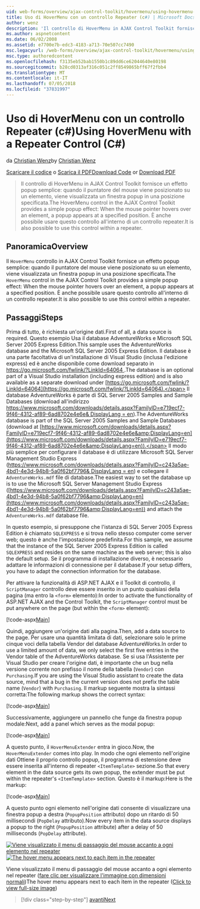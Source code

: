 ```yaml
---
uid: web-forms/overview/ajax-control-toolkit/hovermenu/using-hovermenu-with-a-repeater-control-cs
title: Uso di HoverMenu con un controllo Repeater (c#) | Microsoft Docs
author: wenz
description: 'Il controllo di HoverMenu in AJAX Control Toolkit fornisce un effetto popup semplice: quando il puntatore del mouse viene posizionato su un elemento, viene visualizzata un finestra popup a dalla specifica...'
ms.author: aspnetcontent
ms.date: 06/02/2008
ms.assetid: e7700e7b-edc3-4183-a713-70e507cc7490
msc.legacyurl: /web-forms/overview/ajax-control-toolkit/hovermenu/using-hovermenu-with-a-repeater-control-cs
msc.type: authoredcontent
ms.openlocfilehash: f3135eb52bab1550b1c89dd6ce62044640e80198
ms.sourcegitcommit: b28cd0313af316c051c2ff8549865bff67f2fbb4
ms.translationtype: MT
ms.contentlocale: it-IT
ms.lasthandoff: 07/05/2018
ms.locfileid: "37831997"
---
```

<a name="using-hovermenu-with-a-repeater-control-c"></a><span data-ttu-id="7a3ba-103">Uso di HoverMenu con un controllo Repeater (c#)</span><span class="sxs-lookup"><span data-stu-id="7a3ba-103">Using HoverMenu with a Repeater Control (C#)</span></span>
====================
<span data-ttu-id="7a3ba-104">da [Christian Wenz](https://github.com/wenz)</span><span class="sxs-lookup"><span data-stu-id="7a3ba-104">by [Christian Wenz](https://github.com/wenz)</span></span>

<span data-ttu-id="7a3ba-105">[Scaricare il codice](http://download.microsoft.com/download/b/0/6/b06fe835-5b8f-4c00-aef8-062c19d75b95/HoverMenu1.cs.zip) o [Scarica il PDF](http://download.microsoft.com/download/b/6/a/b6ae89ee-df69-4c87-9bfb-ad1eb2b23373/hovermenu1CS.pdf)</span><span class="sxs-lookup"><span data-stu-id="7a3ba-105">[Download Code](http://download.microsoft.com/download/b/0/6/b06fe835-5b8f-4c00-aef8-062c19d75b95/HoverMenu1.cs.zip) or [Download PDF](http://download.microsoft.com/download/b/6/a/b6ae89ee-df69-4c87-9bfb-ad1eb2b23373/hovermenu1CS.pdf)</span></span>

> <span data-ttu-id="7a3ba-106">Il controllo di HoverMenu in AJAX Control Toolkit fornisce un effetto popup semplice: quando il puntatore del mouse viene posizionato su un elemento, viene visualizzata un finestra popup in una posizione specificata.</span><span class="sxs-lookup"><span data-stu-id="7a3ba-106">The HoverMenu control in the AJAX Control Toolkit provides a simple popup effect: When the mouse pointer hovers over an element, a popup appears at a specified position.</span></span> <span data-ttu-id="7a3ba-107">È anche possibile usare questo controllo all'interno di un controllo repeater.</span><span class="sxs-lookup"><span data-stu-id="7a3ba-107">It is also possible to use this control within a repeater.</span></span>


## <a name="overview"></a><span data-ttu-id="7a3ba-108">Panoramica</span><span class="sxs-lookup"><span data-stu-id="7a3ba-108">Overview</span></span>

<span data-ttu-id="7a3ba-109">Il `HoverMenu` controllo in AJAX Control Toolkit fornisce un effetto popup semplice: quando il puntatore del mouse viene posizionato su un elemento, viene visualizzata un finestra popup in una posizione specificata.</span><span class="sxs-lookup"><span data-stu-id="7a3ba-109">The `HoverMenu` control in the AJAX Control Toolkit provides a simple popup effect: When the mouse pointer hovers over an element, a popup appears at a specified position.</span></span> <span data-ttu-id="7a3ba-110">È anche possibile usare questo controllo all'interno di un controllo repeater.</span><span class="sxs-lookup"><span data-stu-id="7a3ba-110">It is also possible to use this control within a repeater.</span></span>

## <a name="steps"></a><span data-ttu-id="7a3ba-111">Passaggi</span><span class="sxs-lookup"><span data-stu-id="7a3ba-111">Steps</span></span>

<span data-ttu-id="7a3ba-112">Prima di tutto, è richiesta un'origine dati.</span><span class="sxs-lookup"><span data-stu-id="7a3ba-112">First of all, a data source is required.</span></span> <span data-ttu-id="7a3ba-113">Questo esempio Usa il database AdventureWorks e Microsoft SQL Server 2005 Express Edition.</span><span class="sxs-lookup"><span data-stu-id="7a3ba-113">This sample uses the AdventureWorks database and the Microsoft SQL Server 2005 Express Edition.</span></span> <span data-ttu-id="7a3ba-114">Il database è una parte facoltativa di un'installazione di Visual Studio (inclusa l'edizione express) ed è anche disponibile come download separato in [ https://go.microsoft.com/fwlink/?LinkId=64064 ](https://go.microsoft.com/fwlink/?LinkId=64064).</span><span class="sxs-lookup"><span data-stu-id="7a3ba-114">The database is an optional part of a Visual Studio installation (including express edition) and is also available as a separate download under [https://go.microsoft.com/fwlink/?LinkId=64064](https://go.microsoft.com/fwlink/?LinkId=64064).</span></span> <span data-ttu-id="7a3ba-115">Il database AdventureWorks è parte di SQL Server 2005 Samples and Sample Databases (download all'indirizzo [ https://www.microsoft.com/downloads/details.aspx?FamilyID=e719ecf7-9f46-4312-af89-6ad8702e4e6e&amp; DisplayLang = en](https://www.microsoft.com/downloads/details.aspx?FamilyID=e719ecf7-9f46-4312-af89-6ad8702e4e6e&amp;DisplayLang=en)).</span><span class="sxs-lookup"><span data-stu-id="7a3ba-115">The AdventureWorks database is part of the SQL Server 2005 Samples and Sample Databases (download at [https://www.microsoft.com/downloads/details.aspx?FamilyID=e719ecf7-9f46-4312-af89-6ad8702e4e6e&amp;DisplayLang=en](https://www.microsoft.com/downloads/details.aspx?FamilyID=e719ecf7-9f46-4312-af89-6ad8702e4e6e&amp;DisplayLang=en)).</span></span> <span data-ttu-id="7a3ba-116">Il modo più semplice per configurare il database è di utilizzare Microsoft SQL Server Management Studio Express ([https://www.microsoft.com/downloads/details.aspx?FamilyID=c243a5ae-4bd1-4e3d-94b8-5a0f62bf7796&amp; DisplayLang = en](https://www.microsoft.com/downloads/details.aspx?FamilyID=c243a5ae-4bd1-4e3d-94b8-5a0f62bf7796&amp;DisplayLang=en)) e collegare il `AdventureWorks.mdf` file di database.</span><span class="sxs-lookup"><span data-stu-id="7a3ba-116">The easiest way to set the database up is to use the Microsoft SQL Server Management Studio Express ([https://www.microsoft.com/downloads/details.aspx?FamilyID=c243a5ae-4bd1-4e3d-94b8-5a0f62bf7796&amp;DisplayLang=en](https://www.microsoft.com/downloads/details.aspx?FamilyID=c243a5ae-4bd1-4e3d-94b8-5a0f62bf7796&amp;DisplayLang=en)) and attach the `AdventureWorks.mdf` database file.</span></span>

<span data-ttu-id="7a3ba-117">In questo esempio, si presuppone che l'istanza di SQL Server 2005 Express Edition è chiamato `SQLEXPRESS` e si trova nello stesso computer come server web; questo è anche l'impostazione predefinita.</span><span class="sxs-lookup"><span data-stu-id="7a3ba-117">For this sample, we assume that the instance of the SQL Server 2005 Express Edition is called `SQLEXPRESS` and resides on the same machine as the web server; this is also the default setup.</span></span> <span data-ttu-id="7a3ba-118">Se il programma di installazione diverso, è necessario adattare le informazioni di connessione per il database.</span><span class="sxs-lookup"><span data-stu-id="7a3ba-118">If your setup differs, you have to adapt the connection information for the database.</span></span>

<span data-ttu-id="7a3ba-119">Per attivare la funzionalità di ASP.NET AJAX e il Toolkit di controllo, il `ScriptManager` controllo deve essere inserito in un punto qualsiasi della pagina (ma entro la `<form>` elemento):</span><span class="sxs-lookup"><span data-stu-id="7a3ba-119">In order to activate the functionality of ASP.NET AJAX and the Control Toolkit, the `ScriptManager` control must be put anywhere on the page (but within the `<form>` element):</span></span>

[!code-aspx[Main](using-hovermenu-with-a-repeater-control-cs/samples/sample1.aspx)]

<span data-ttu-id="7a3ba-120">Quindi, aggiungere un'origine dati alla pagina.</span><span class="sxs-lookup"><span data-stu-id="7a3ba-120">Then, add a data source to the page.</span></span> <span data-ttu-id="7a3ba-121">Per usare una quantità limitata di dati, selezionare solo le prime cinque voci della tabella Vendor del database AdventureWorks.</span><span class="sxs-lookup"><span data-stu-id="7a3ba-121">In order to use a limited amount of data, we only select the first five entries in the Vendor table of the AdventureWorks database.</span></span> <span data-ttu-id="7a3ba-122">Se si usa l'Assistente per Visual Studio per creare l'origine dati, è importante che un bug nella versione corrente non prefisso il nome della tabella (`Vendor`) con `Purchasing`.</span><span class="sxs-lookup"><span data-stu-id="7a3ba-122">If you are using the Visual Studio assistant to create the data source, mind that a bug in the current version does not prefix the table name (`Vendor`) with `Purchasing`.</span></span> <span data-ttu-id="7a3ba-123">Il markup seguente mostra la sintassi corretta:</span><span class="sxs-lookup"><span data-stu-id="7a3ba-123">The following markup shows the correct syntax:</span></span>

[!code-aspx[Main](using-hovermenu-with-a-repeater-control-cs/samples/sample2.aspx)]

<span data-ttu-id="7a3ba-124">Successivamente, aggiungere un pannello che funge da finestra popup modale:</span><span class="sxs-lookup"><span data-stu-id="7a3ba-124">Next, add a panel which serves as the modal popup:</span></span>

[!code-aspx[Main](using-hovermenu-with-a-repeater-control-cs/samples/sample3.aspx)]

<span data-ttu-id="7a3ba-125">A questo punto, il `HoverMenuExtender` entra in gioco.</span><span class="sxs-lookup"><span data-stu-id="7a3ba-125">Now, the `HoverMenuExtender` comes into play.</span></span> <span data-ttu-id="7a3ba-126">In modo che ogni elemento nell'origine dati Ottiene il proprio controllo popup, il programma di estensione deve essere inserita all'interno di repeater `<ItemTemplate>` sezione.</span><span class="sxs-lookup"><span data-stu-id="7a3ba-126">So that every element in the data source gets its own popup, the extender must be put within the repeater's `<ItemTemplate>` section.</span></span> <span data-ttu-id="7a3ba-127">Questo è il markup:</span><span class="sxs-lookup"><span data-stu-id="7a3ba-127">Here is the markup:</span></span>

[!code-aspx[Main](using-hovermenu-with-a-repeater-control-cs/samples/sample4.aspx)]

<span data-ttu-id="7a3ba-128">A questo punto ogni elemento nell'origine dati consente di visualizzare una finestra popup a destra (`PopupPosition` attributo) dopo un ritardo di 50 millisecondi (`PopDelay` attributo).</span><span class="sxs-lookup"><span data-stu-id="7a3ba-128">Now every item in the data source displays a popup to the right (`PopupPosition` attribute) after a delay of 50 milliseconds (`PopDelay` attribute).</span></span>


<span data-ttu-id="7a3ba-129">[![Viene visualizzato il menu di passaggio del mouse accanto a ogni elemento nel repeater](using-hovermenu-with-a-repeater-control-cs/_static/image2.png)](using-hovermenu-with-a-repeater-control-cs/_static/image1.png)</span><span class="sxs-lookup"><span data-stu-id="7a3ba-129">[![The hover menu appears next to each item in the repeater](using-hovermenu-with-a-repeater-control-cs/_static/image2.png)](using-hovermenu-with-a-repeater-control-cs/_static/image1.png)</span></span>

<span data-ttu-id="7a3ba-130">Viene visualizzato il menu di passaggio del mouse accanto a ogni elemento nel repeater ([fare clic per visualizzare l'immagine con dimensioni normali](using-hovermenu-with-a-repeater-control-cs/_static/image3.png))</span><span class="sxs-lookup"><span data-stu-id="7a3ba-130">The hover menu appears next to each item in the repeater ([Click to view full-size image](using-hovermenu-with-a-repeater-control-cs/_static/image3.png))</span></span>

> [!div class="step-by-step"]
> [<span data-ttu-id="7a3ba-131">avanti</span><span class="sxs-lookup"><span data-stu-id="7a3ba-131">Next</span></span>](using-hovermenu-with-a-repeater-control-vb.md)
